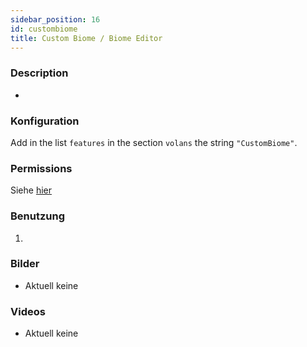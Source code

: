```yaml
---
sidebar_position: 16
id: custombiome
title: Custom Biome / Biome Editor
---
```

### Description
* 
### Konfiguration
Add in the list `features` in the section `volans` the string `"CustomBiome"`.
### Permissions
Siehe [hier](/docs/Permissions/#biome-editor)
### Benutzung
1. 
### Bilder
- Aktuell keine
### Videos
- Aktuell keine
